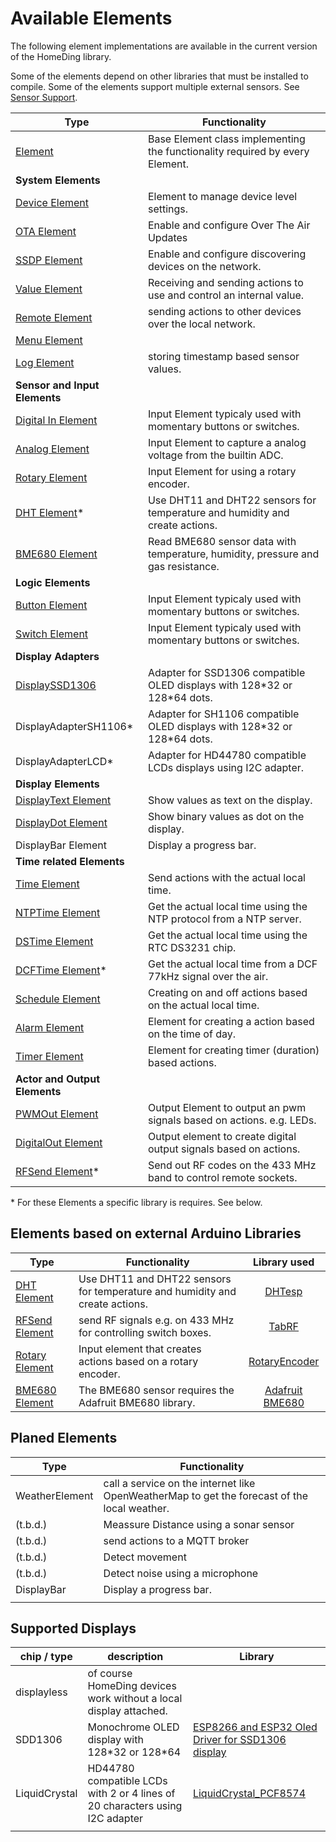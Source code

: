 # Available Elements

The following element implementations are available in the current version of the HomeDing library.

Some of the elements depend on other libraries that must be installed to compile.
Some of the elements support multiple external sensors. See [Sensor Support](sensorsupport).    

| Type                                        | Functionality                                                                    |
| ------------------------------------------- | -------------------------------------------------------------------------------- |
| [Element](elementclass)                     | Base Element class implementing the functionality required by every Element.     |
| **System Elements**                         |
| [Device Element](elements/device)             | Element to manage device level settings.                                         |
| [OTA Element](elements/ota)                   | Enable and configure Over The Air Updates                                        |
| [SSDP Element](elements/ssdp)                 | Enable and configure discovering devices on the network.                         |
| [Value Element](elements/value)               | Receiving and sending actions to use and control an internal value.              |
| [Remote Element](elements/remote)             | sending actions to other devices over the local network.                         |
| [Menu Element](elements/menu)                 |                                                                                  |
| [Log Element](elements/log)                   | storing timestamp based sensor values.                                           |
| **Sensor and Input Elements**               |                                                                                  |
| [Digital In Element](elements/digitalin)    | Input Element typicaly used with momentary buttons or switches.                  |
| [Analog Element](elements/analog)           | Input Element to capture a analog voltage from the builtin ADC.                  |
| [Rotary Element](elements/rotary)             | Input Element for using a rotary encoder.                                        |
| [DHT Element](elements/DHT)*                  | Use DHT11 and DHT22 sensors for temperature and humidity and create actions.     |
| [BME680 Element](elements/bme680)             | Read BME680 sensor data with temperature, humidity, pressure and gas resistance. |
| **Logic Elements**                          |                                                                                  |
| [Button Element](elements/Button)             | Input Element typicaly used with momentary buttons or switches.                  |
| [Switch Element](elements/switch)             | Input Element typicaly used with momentary buttons or switches.                  |
| **Display Adapters**                        |                                                                                  |
| [DisplaySSD1306](displaySSD1306.md)         | Adapter for SSD1306 compatible OLED displays with 128\*32 or 128\*64 dots.       |
| DisplayAdapterSH1106*                       | Adapter for SH1106 compatible OLED displays with 128\*32 or 128\*64 dots.        |
| DisplayAdapterLCD*                          | Adapter for HD44780 compatible LCDs displays using I2C adapter.                  |
| **Display Elements**                        |                                                                                  |
| [DisplayText Element](elements/displaytext) | Show values as text on the display.                                              |
| [DisplayDot Element](elements/displaydot)   | Show binary values as dot on the display.                                        |
| DisplayBar Element                          | Display a progress bar.                                                          |
| **Time related Elements**                   |                                                                                  |
| [Time Element](elements/time)                 | Send actions with the actual local time.                                         |
| [NTPTime Element](elements/ntptime)           | Get the actual local time using the NTP protocol from a NTP server.              |
| [DSTime Element](elements/ntptime)            | Get the actual local time using the RTC DS3231 chip.                             |
| [DCFTime Element](elements/dcftime)*          | Get the actual local time from a DCF 77kHz signal over the air.                  |
| [Schedule Element](elements/schedule)         | Creating on and off actions based on the actual local time.                      |
| [Alarm Element](elements/alarm)               | Element for creating a action based on the time of day.                          |
| [Timer Element](elements/timer)               | Element for creating timer (duration) based actions.                             |
| **Actor and Output Elements**               |                                                                                  |
| [PWMOut Element](elements/pwmout)             | Output Element to output an pwm signals based on actions. e.g. LEDs.             |
| [DigitalOut Element](elements/digitalout)   | Output element to create digital output signals based on actions.                |
| [RFSend Element](elements/rfsend)*            | Send out RF codes on the 433 MHz band to control remote sockets.                 |

\* For these Elements a specific library is requires. See below.

## Elements based on external Arduino Libraries

| Type                            | Functionality                                                                |   Library used    |
| ------------------------------- | ---------------------------------------------------------------------------- | :---------------: |
| [DHT Element](elements/DHT)       | Use DHT11 and DHT22 sensors for temperature and humidity and create actions. |     [DHTesp]      |
| [RFSend Element](elements/rfsend) | send RF signals e.g. on 433 MHz for controlling switch boxes.                |      [TabRF]      |
| [Rotary Element](elements/rotary) | Input element that creates actions based on a rotary encoder.                |  [RotaryEncoder]  |  |
| [BME680 Element](elements/bme680) | The BME680 sensor requires the Adafruit BME680 library.                      | [Adafruit BME680] |

[DHTesp]: https://github.com/beegee-tokyo/DHTesp "DHT library for ESP boards."
[TabRF]: https://github.com/mathertel/tabrf "Table driven RF library"
[RotaryEncoder]: http://www.mathertel.de/Arduino/RotaryEncoderLibrary.aspx "A library for using a rotary encoder as an input."
[Adafruit BME680]: (https://github.com/adafruit/Adafruit_BME680)

## Planed Elements

| Type           | Functionality                                                                                |
| -------------- | -------------------------------------------------------------------------------------------- |
| WeatherElement | call a service on the internet like OpenWeatherMap to get the forecast of the local weather. |
| (t.b.d.)       | Meassure Distance using a sonar sensor                                                       |
| (t.b.d.)       | send actions to a MQTT broker                                                                |
| (t.b.d.)       | Detect movement                                                                              |
| (t.b.d.)       | Detect noise using a microphone                                                              |
| DisplayBar     | Display a progress bar.                                                                      |
|                |

## Supported Displays

| chip / type   | description                                                                  | Library                                             |
| ------------- | ---------------------------------------------------------------------------- | --------------------------------------------------- |
| displayless   | of course HomeDing devices work without a local display attached.            |                                                     |
| SDD1306       | Monochrome OLED display with 128\*32 or 128\*64                              | [ESP8266 and ESP32 Oled Driver for SSD1306 display] |
| LiquidCrystal | HD44780 compatible LCDs with 2 or 4 lines of 20 characters using I2C adapter | [LiquidCrystal_PCF8574]                             |
|               |

[ESP8266 and ESP32 Oled Driver for SSD1306 display]: ()
[LiquidCrystal_PCF8574]: (https://www.mathertel.de/arduino/LiquidCrystal_PCF8574.aspx)